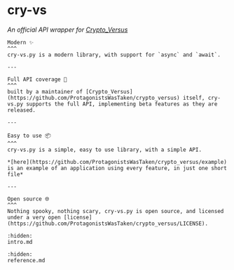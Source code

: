 # cry-vs
*An official API wrapper for [Crypto_Versus](https://github.com/ProtagonistsWasTaken/crypto_versus)*


````{panels}
Modern ✨
^^^
cry-vs.py is a modern library, with support for `async` and `await`.

---

Full API coverage 🔨
^^^
built by a maintainer of [Crypto_Versus](https://github.com/ProtagonistsWasTaken/crypto_versus) itself, cry-vs.py supports the full API, implementing beta features as they are released.

---

Easy to use 📦
^^^
cry-vs.py is a simple, easy to use library, with a simple API.
 
*[here](https://github.com/ProtagonistsWasTaken/crypto_versus/example) is an example of an application using every feature, in just one short file*

---

Open source 🌐
^^^
Nothing spooky, nothing scary, cry-vs.py is open source, and licensed under a very open [license](https://github.com/ProtagonistsWasTaken/crypto_versus/LICENSE).

````

```{toctree}
:hidden:
intro.md
```

```{toctree}
:hidden:
reference.md
```